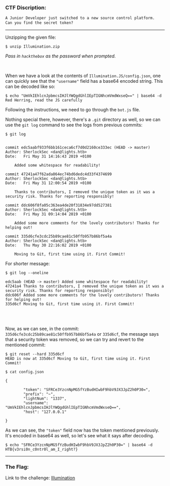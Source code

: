### CTF Discription:
```txt
A Junior Developer just switched to a new source control platform.
Can you find the secret token?
```

---

Unzipping the given file:
```console
$ unzip Illumination.zip
```

_Pass in `hackthebox` as the password when prompted._


<br>

When we have a look at the contents of `Illumination.JS/config.json`, one can quickly see that the `"username"` field has a base64 encoded string. This can be decoded like so:

```console
$ echo "UmVkIEhlcnJpbmcsIHJlYWQgdGhlIEpTIGNhcmVmdWxseQ==" | base64 -d
Red Herring, read the JS carefully
```

Following the instructions, we need to go through the `bot.js` file.

Nothing special there, however, there's a `.git` directory as well, so we can use the `git log` command to see the logs from previous commits:

```console
$ git log


commit edc5aabf933f6bb161ceca6cf7d0d2160ce333ec (HEAD -> master)
Author: SherlockSec <dan@lights.htb>
Date:   Fri May 31 14:16:43 2019 +0100

    Added some whitespace for readability!

commit 47241a47f62ada864ec74bd6dedc4d33f4374699
Author: SherlockSec <dan@lights.htb>
Date:   Fri May 31 12:00:54 2019 +0100

    Thanks to contributors, I removed the unique token as it was a security risk. Thanks for reporting responsibly!

commit ddc606f8fa05c363ea4de20f31834e97dd527381
Author: SherlockSec <dan@lights.htb>
Date:   Fri May 31 09:14:04 2019 +0100

    Added some more comments for the lovely contributors! Thanks for helping out!

commit 335d6cfe3cdc25b89cae81c50ffb957b86bf5a4a
Author: SherlockSec <dan@lights.htb>
Date:   Thu May 30 22:16:02 2019 +0100

    Moving to Git, first time using it. First Commit!
```

For shorter message:

```console
$ git log --oneline

edc5aab (HEAD -> master) Added some whitespace for readability!
47241a4 Thanks to contributors, I removed the unique token as it was a security risk. Thanks for reporting responsibly!
ddc606f Added some more comments for the lovely contributors! Thanks for helping out!
335d6cf Moving to Git, first time using it. First Commit!
```

<br>
<br>

Now, as we can see, in the commit: `335d6cfe3cdc25b89cae81c50ffb957b86bf5a4a` or `335d6cf`, the message says that a security token was removed, so we can try and revert to the mentioned commit:

```console
$ git reset --hard 335d6cf
HEAD is now at 335d6cf Moving to Git, first time using it. First Commit!

$ cat config.json

{

        "token": "SFRCe3YzcnNpMG5fYzBudHIwbF9hbV9JX3JpZ2h0P30=",
        "prefix": "~",
        "lightNum": "1337",
        "username": "UmVkIEhlcnJpbmcsIHJlYWQgdGhlIEpTIGNhcmVmdWxseQ==",
        "host": "127.0.0.1"

}
```

As we can see, the `"token"` field now has the token mentioned previously. It's encoded in base64 as well, so let's see what it says after decoding.

```console
$ echo "SFRCe3YzcnNpMG5fYzBudHIwbF9hbV9JX3JpZ2h0P30=" | base64 -d
HTB{v3rsi0n_c0ntr0l_am_I_right?}
```



---

### The Flag:



Link to the challenge: [Illumination](https://app.hackthebox.eu/challenges/87)
